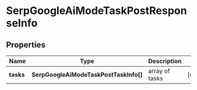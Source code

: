 # SerpGoogleAiModeTaskPostResponseInfo

## Properties

| Name | Type | Description | Notes |
|------------ | ------------- | ------------- | -------------|
**tasks** | **SerpGoogleAiModeTaskPostTaskInfo[]** | array of tasks |[optional]|
